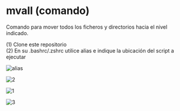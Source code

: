 # mvall (comando)

Comando para mover todos los ficheros y directorios hacia el nivel indicado.

(1) Clone este repositorio  
(2) En su .bashrc/.zshrc utilice alias e indique la ubicación del script a ejecutar

![alias](https://user-images.githubusercontent.com/53159393/152001116-6569b825-5f5a-4ea1-9505-7334da617fd2.png)

![2](https://user-images.githubusercontent.com/53159393/152002678-51de632a-e741-4837-928a-e3623828ccf4.png)

![1](https://user-images.githubusercontent.com/53159393/152002335-98022de2-ab22-45e6-a537-03e1346656ab.png)

![3](https://user-images.githubusercontent.com/53159393/152002885-82387898-6b08-4a7c-8973-dc35bfdafc57.png)

